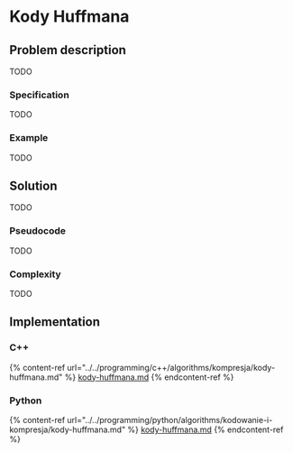 # Kody Huffmana

## Problem description

TODO

### Specification

TODO

### Example

TODO

## Solution

TODO

### Pseudocode

TODO

### Complexity

TODO

## Implementation

### C++

{% content-ref url="../../programming/c++/algorithms/kompresja/kody-huffmana.md" %}
[kody-huffmana.md](../../programming/c++/algorithms/kompresja/kody-huffmana.md)
{% endcontent-ref %}

### Python

{% content-ref url="../../programming/python/algorithms/kodowanie-i-kompresja/kody-huffmana.md" %}
[kody-huffmana.md](../../programming/python/algorithms/kodowanie-i-kompresja/kody-huffmana.md)
{% endcontent-ref %}
